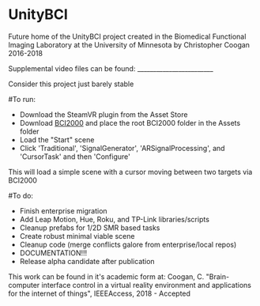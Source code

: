 # UnityBCI

Future home of the UnityBCI project created in the Biomedical Functional Imaging Laboratory at the University of Minnesota by Christopher Coogan 2016-2018


Supplemental video files can be found: ________________________


Consider this project just barely stable

#To run:
- Download the SteamVR plugin from the Asset Store
- Download [BCI2000](https://www.bci2000.org/mediawiki/index.php/BCI2000_Binaries) and place the root BCI2000 folder in the Assets folder
- Load the "Start" scene
- Click 'Traditional', 'SignalGenerator', 'ARSignalProcessing', and 'CursorTask' and then 'Configure'

This will load a simple scene with a cursor moving between two targets via BCI2000


#To do:
- Finish enterprise migration
- Add Leap Motion, Hue, Roku, and TP-Link libraries/scripts
- Cleanup prefabs for 1/2D SMR based tasks
- Create robust minimal viable scene
- Cleanup code (merge conflicts galore from enterprise/local repos)
- DOCUMENTATION!!!
- Release alpha candidate after publication


This work can be found in it's academic form at: Coogan, C. "Brain-computer interface control in a virtual reality environment and applications for the internet of things", IEEEAccess, 2018 - Accepted
